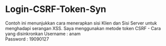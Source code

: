# Login-CSRF-Token-Syn
Contoh ini menunjukkan cara menerapkan sisi Klien dan Sisi Server untuk menghadapi serangan XSS. Saya menggunakan metode token CSRF - Cara yang disinkronkan
 Username : anam  
 Password : 19090127  
